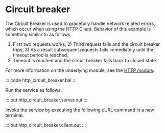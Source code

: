 # Circuit breaker

The Circuit Breaker is used to gracefully handle network related errors, which occur when using the HTTP Client. Behavior of this example is something similar to as follows,
1) First two requests works, 2) Third request fails and the circuit breaker trips, 3) As a result subsequent requests fails immediately until the timeout period is reached,
4) Timeout is reached and the circuit breaker falls back to closed state.

For more information on the underlying module, see the [HTTP module](https://docs.central.ballerina.io/ballerina/http/latest/).

::: code http_circuit_breaker.bal :::

Run the service as follows.

::: out http_circuit_breaker.server.out :::

Invoke the service by executing the following cURL command in a new terminal.

::: out http_circuit_breaker.client.out :::
